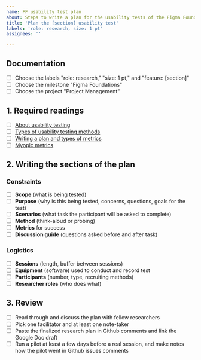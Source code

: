 ```yaml
---
name: FF usability test plan
about: Steps to write a plan for the usability tests of the Figma Foundations milestone.
title: 'Plan the [section] usability test'
labels: 'role: research, size: 1 pt'
assignees: ''

---
```

## Documentation
- [ ] Choose the labels "role: research," "size: 1 pt," and "feature: [section]"
- [ ] Choose the milestone "Figma Foundations"
- [ ] Choose the project "Project Management"

## 1. Required readings

- [ ] [About usability testing](https://www.usability.gov/how-to-and-tools/methods/usability-testing.html)
- [ ] [Types of usability testing methods](https://www.usability.gov/how-to-and-tools/methods/running-usability-tests.html)
- [ ] [Writing a plan and types of metrics](https://www.usability.gov/how-to-and-tools/methods/planning-usability-testing.html)
- [ ] [Myopic metrics](https://medium.com/delta-cx/your-cx-and-ux-metrics-are-myopic-9470d5956969)

## 2. Writing the sections of the plan

### Constraints
- [ ] **Scope** (what is being tested)
- [ ] **Purpose** (why is this being tested, concerns, questions, goals for the test)
- [ ] **Scenarios** (what task the participant will be asked to complete)
- [ ] **Method** (think-aloud or probing)
- [ ] **Metrics** for success
- [ ] **Discussion guide** (questions asked before and after task)

### Logistics 
- [ ] **Sessions** (length, buffer between sessions)
- [ ] **Equipment** (software) used to conduct and record test
- [ ] **Participants** (number, type, recruiting methods)
- [ ] **Researcher roles** (who does what)

## 3. Review

- [ ] Read through and discuss the plan with fellow researchers
- [ ] Pick one facilitator and at least one note-taker
- [ ] Paste the finalized research plan in Github comments and link the Google Doc draft
- [ ] Run a pilot at least a few days before a real session, and make notes how the pilot went in Github issues comments
